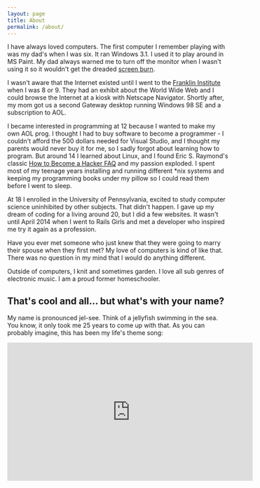 ```yaml
---
layout: page
title: About
permalink: /about/
---
```

I have always loved computers. The first computer I remember playing with was my dad's when I was six. It ran Windows 3.1. I used it to play around in MS Paint. My dad always warned me to turn off the monitor when I wasn't using it so it wouldn't get the dreaded [screen burn](http://en.wikipedia.org/wiki/Screen_burn-in).

I wasn't aware that the Internet existed until I went to the [Franklin Institute](http://www.fi.edu) when I was 8 or 9. They had an exhibit about the World Wide Web and I could browse the Internet at a kiosk with Netscape Navigator. Shortly after, my mom got us a second Gateway desktop running Windows 98 SE and a subscription to AOL.

I became interested in programming at 12 because I wanted to make my own AOL prog. I thought I had to buy software to become a programmer - I couldn't afford the 500 dollars needed for Visual Studio, and I thought my parents would never buy it for me, so I sadly forgot about learning how to program. But around 14 I learned about Linux, and I found Eric S. Raymond's classic [How to Become a Hacker FAQ](http://www.catb.org/esr/faqs/hacker-howto.html) and my passion exploded. I spent most of my teenage years installing and running different \*nix systems and keeping my programming books under my pillow so I could read them before I went to sleep.

At 18 I enrolled in the University of Pennsylvania, excited to study computer science uninhibited by other subjects. That didn't happen. I gave up my dream of coding for a living around 20, but I did a few websites. It wasn't until April 2014 when I went to Rails Girls and met a developer who inspired me try it again as a profession.

Have you ever met someone who just knew that they were going to
marry their spouse when they first met? My love of computers is kind
of like that. There was no question in my mind that I would do
anything different.

Outside of computers, I knit and sometimes garden. I love all sub
genres of electronic music. I am a proud former homeschooler.

## That's cool and all... but what's with your name?

My name is pronounced jel-see. Think of a jellyfish swimming in
the sea. You know, it only took me 25 years to come up with that. As you can probably imagine, this has been my life's theme song:
<iframe frameborder="0" height="315" src="https://www.youtube.com/embed/v1c2OfAzDTI?controls=0&amp;showinfo=0" width="560"></iframe>
